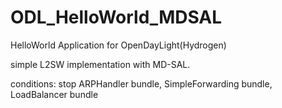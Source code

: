 ODL_HelloWorld_MDSAL
====================

HelloWorld Application for OpenDayLight(Hydrogen)

simple L2SW implementation with MD-SAL.

conditions: stop ARPHandler bundle, SimpleForwarding bundle, LoadBalancer bundle
